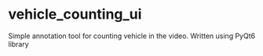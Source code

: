 # vehicle_counting_ui
Simple annotation tool for counting vehicle in the video. Written using PyQt6 library
